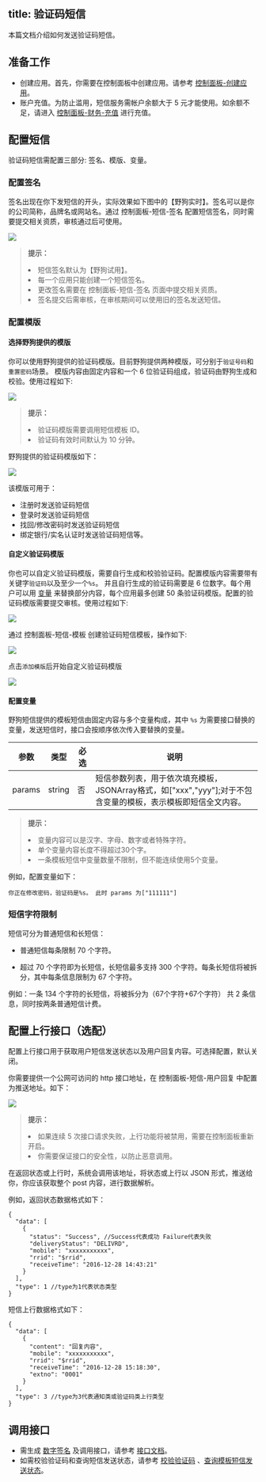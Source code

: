 title: 验证码短信
---

本篇文档介绍如何发送验证码短信。


## 准备工作
- 创建应用。首先，你需要在控制面板中创建应用。请参考 [控制面板-创建应用](/console/creat.html)。
- 账户充值。为防止滥用，短信服务需帐户余额大于 5 元才能使用。如余额不足，请进入 [控制面板-财务-充值](https://www.wilddog.com/pay/recharge) 进行充值。

 
## 配置短信

验证码短信需配置三部分: 签名、模版、变量。

### 配置签名

签名出现在你下发短信的开头，实际效果如下图中的【野狗实时】。签名可以是你的公司简称，品牌名或网站名。通过 控制面板-短信-签名 配置短信签名，同时需要提交相关资质，审核通过后可使用。

![](/images/smssignature.jpg)

<blockquote class="notice">
  <p><strong>提示：</strong></p>
  <li>短信签名默认为【野狗试用】。</li>
  <li>每一个应用只能创建一个短信签名。</li>
  <li>更改签名需要在 控制面板-短信-签名 页面中提交相关资质。</li>
  <li>签名提交后需审核，在审核期间可以使用旧的签名发送短信。</li>
</blockquote>


### 配置模版

#### 选择野狗提供的模版

你可以使用野狗提供的验证码模版。目前野狗提供两种模版，可分别于`验证号码`和`重置密码`场景。 模版内容由固定内容和一个 6 位验证码组成，验证码由野狗生成和校验。使用过程如下:

![](/images/vertiprocess.jpg)


<blockquote class="notice">
  <p><strong>提示：</strong></p>
  <li>验证码模版需要调用短信模板 ID。</li>
  <li>验证码有效时间默认为 10 分钟。</li>
</blockquote>


野狗提供的验证码模版如下：

![](/images/smsmode.jpg)

该模版可用于：

- 注册时发送验证码短信
- 登录时发送验证码短信
- 找回/修改密码时发送验证码短信
- 绑定银行/实名认证时发送验证码短信等。


#### 自定义验证码模版
你也可以自定义验证码模版，需要自行生成和校验验证码。配置模版内容需要带有关键字`验证码`以及至少一个`%s`。 并且自行生成的验证码需要是 6 位数字。每个用户可以用 [变量](/guide/sms/vertification.html#配置变量) 来替换部分内容，每个应用最多创建 50 条验证码模版。配置的验证码模版需要提交审核。使用过程如下:

![](/images/smsmode2.jpg)

通过 控制面板-短信-模板 创建验证码短信模板，操作如下:

![](/images/creatmode.jpg)

点击`添加模版`后开始自定义验证码模版

![](/images/creatmode2.jpg)

#### 配置变量

野狗短信提供的模板短信由固定内容与多个变量构成，其中 `%s` 为需要接口替换的变量，发送短信时，接口会按顺序依次传入要替换的变量。

|参数           |类型           |必选       |说明|
|--------------|--------------|----------|---|
|params           |string         |否         |短信参数列表，用于依次填充模板，JSONArray格式，如["xxx","yyy"];对于不包含变量的模板，表示模板即短信全文内容。|

<blockquote class="notice">
  <p><strong>提示：</strong></p>
  <li>变量内容可以是汉字、字母、数字或者特殊字符。 </li>
  <li>单个变量内容长度不得超过30个字。</li>
  <li>一条模板短信中变量数量不限制，但不能连续使用5个变量。</li>
</blockquote>

例如，配置变量如下：

```
你正在修改密码，验证码是%s。 此时 params 为["111111"]

```

### 短信字符限制
短信可分为普通短信和长短信：

- 普通短信每条限制 70 个字符。

- 超过 70 个字符即为长短信，长短信最多支持 300 个字符。每条长短信将被拆分，其中每条信息限制为 67 个字符。

例如：一条 134 个字符的长短信，将被拆分为（67个字符+67个字符） 共 2 条信息，同时按两条普通短信计费。


## 配置上行接口（选配）

配置上行接口用于获取用户短信发送状态以及用户回复内容。可选择配置，默认关闭。

你需要提供一个公网可访问的 http 接口地址，在 控制面板-短信-用户回复 中配置为推送地址。如下：

![](/images/smsfeedback.jpg)

<blockquote class="notice">
  <p><strong>提示：</strong></p>
  <li>如果连续 5 次接口请求失败，上行功能将被禁用，需要在控制面板重新开启。</li>
  <li>你需要保证接口的安全性，以防止恶意调用。</li>
</blockquote>

在返回状态或上行时，系统会调用该地址，将状态或上行以 JSON 形式，推送给你，你应该获取整个 post 内容，进行数据解析。

例如，返回状态数据格式如下：

```
{
  "data": [
    {
      "status": "Success", //Success代表成功 Failure代表失败
      "deliveryStatus": "DELIVRD",
      "mobile": "xxxxxxxxxxx",
      "rrid": "$rrid",
      "receiveTime": "2016-12-28 14:43:21"
    }
  ],
  "type": 1 //type为1代表状态类型
}
```

短信上行数据格式如下：

```
{
  "data": [
    {
      "content": "回复内容",
      "mobile": "xxxxxxxxxxx",
      "rrid": "$rrid",
      "receiveTime": "2016-12-28 15:18:30",
      "extno": "0001"
    }
  ],
  "type": 3 //type为3代表通知类或验证码类上行类型
}
```

## 调用接口

- 需生成 [数字签名](/guide/sms/signature.html#生成数字签名的方法) 及调用接口，请参考 [接口文档](/api/sms/sendcode.html)。
- 如需校验验证码和查询短信发送状态，请参考 [校验验证码](/api/sms/checkcode.html) 、[查询模板短信发送状态](/api/sms/sendcode.html)。